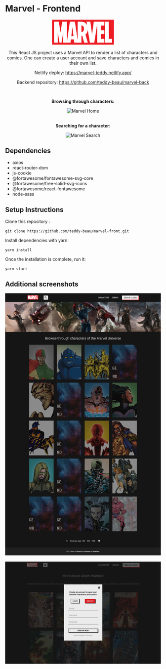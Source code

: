 # Marvel - Frontend

<div align="center">
<img src="https://github.com/teddy-beau/marvel-front/blob/main/src/assets/images/marvel-logo.png?raw=true" alt="Marvel logo" width="200" />

This React JS project uses a Marvel API to render a list of characters and comics. One can create a user account and save characters and comics in their own list.

Netlify deploy: https://marvel-teddy.netlify.app/

Backend repository: https://github.com/teddy-beau/marvel-back

<br />

**Browsing through characters:**

<img src="./_preview/characters.gif" alt="Marvel Home" />
<br />
<br />

**Searching for a character:**

<img src="./_preview/search.gif" alt="Marvel Search" />

</div>

## Dependencies

-  axios
-  react-router-dom
-  js-cookie
-  @fortawesome/fontawesome-svg-core
-  @fortawesome/free-solid-svg-icons
-  @fortawesome/react-fontawesome
-  node-sass

## Setup Instructions

Clone this repository :

```
git clone https://github.com/teddy-beau/marvel-front.git
```

Install dependencies with yarn:

```
yarn install
```

Once the installation is complete, run it:

```
yarn start
```

## Additional screenshots

<div align="center">
<img src="./_preview/homepage.png" alt="Marvel Homepage" width="600" />
<br />
<br />
<img src="./_preview/signup.png" alt="Marvel Signup Modal" width="600" />
</div>
